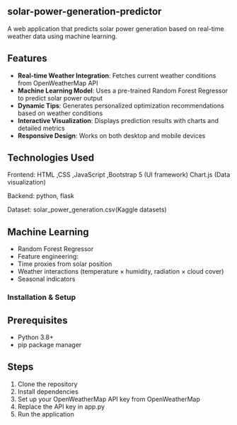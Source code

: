## solar-power-generation-predictor
A web application that predicts solar power generation based on real-time weather data using machine learning.

## Features 
- **Real-time Weather Integration**: Fetches current weather conditions from OpenWeatherMap API
- **Machine Learning Model**: Uses a pre-trained Random Forest Regressor to predict solar power output
- **Dynamic Tips**: Generates personalized optimization recommendations based on weather conditions
- **Interactive Visualization**: Displays prediction results with charts and detailed metrics
- **Responsive Design**: Works on both desktop and mobile devices

## Technologies Used 
Frontend:
  HTML
  ,CSS
  ,JavaScript
  ,Bootstrap 5 (UI framework)
  Chart.js (Data visualization)
  
Backend:
  python,
  flask 

Dataset:
  solar_power_generation.csv(Kaggle datasets)
  
 ## Machine Learning
  - Random Forest Regressor
  - Feature engineering:
  - Time proxies from solar position
  - Weather interactions (temperature × humidity, radiation × cloud cover)
  - Seasonal indicators

### Installation & Setup 

## Prerequisites
- Python 3.8+
- pip package manager

## Steps
1. Clone the repository
2. Install dependencies
3. Set up your OpenWeatherMap API key from OpenWeatherMap
4. Replace the API key in app.py
5. Run the application

  



